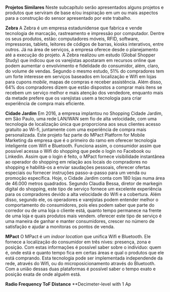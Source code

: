 **Projetos Similares**
Neste subcapítulo serão apresentados alguns projetos e produtos que serviram de base e/ou inspiração em um ou mais aspectos para a construção do sensor apresentado por este trabalho.

**Zebra**
A Zebra é um empresa estadunidense que fabrica e vende tecnologia de marcação, rastreamento e impressão por computador. Dentre os seus produtos, estão: computadores móveis, RFID, software, impressoras, tablets, leitores de códigos de barras, kiosks interativos, entre outros. Já na área de serviços, a empresa oferece desde o planejamento até a execução do projeto.
A Zebra realizou um estudo (Global Shopper Study) que indicou que os varejistas apostaram em recursos online que podem aumentar o envolvimento e fidelidade do consumidor, além, claro, do volume de vendas. Segundo o mesmo estudo, 51% do compradores tem um forte interesse em serviços baseados em localização e Wifi em lojas para cupons *mobile*, mapas de compras e receber assistência. Além disso, 64% dos compradores dizem que estão dispostos a comprar mais itens se recebem um serviço melhor e mais atenção dos vendedore, enquanto mais da metade prefere que os varejistas usem a tecnologia para criar experiência de compra mais eficiente.

**Cidade Jardim**
Em 2016, a empresa implantou no Shopping Cidade Jardim, em São Paulo, uma rede LAN/WAN sem fio de alta velocidade, com uma tecnologia de localização única que proporciona aos seus clientes acesso gratuito ao Wi-fi, juntamente com uma experiência de compra mais personalizada. Este projeto faz parte do MPact Platform for Mobile Marketing da empresa que é o primeiro do ramo em oferecer tecnologia inteligente com Wifi e Bluetooth.
Funciona assim, o consumidor assim que possível acessa o Wifi do shopping que pede o login no Facebook ou Linkedin. Assim que o login é feito, o MPact fornece visibilidade instantânea ao operador do shopping em relação aos locais do compradores no shopping e habilitá-os a enviar saudações pessoais, oferecer ofertas especiais ou fornecer instruções passo-a-passo para um venda ou promoção específica. Hoje, o Cidade Jardim conta com 180 lojas numa área de 46.000 metros quadrados.
Segundo Claudia Bessa, diretor de markegin digital do shopping, este tipo de serviço fornece um excelente experiência para os compradores devido a alta velocidade do Wifi e a cobertura. Além disso, segundo ele, os operadores e varejistas podem entender melhor o comportamento do consumidores, pois eles podem saber que parte do corredor ou de uma loja o cliente está, quanto tempo permanece na frente de uma loja e quais produtos mais vendem.
 oferecer este tipo de serviço é uma maneira de ganhar e manter consumidores, crescer no número de satisfação e ajudar a monitoras os pontos de venda.

 **MPact**
 O MPact é um *indoor location* que unifica Wifi e Bluetooth. Ele fornece a localização do consumidor em três níves: presença, zona e posição. Com estas informações é possível saber sobre o indíviduo: quem é, onde está e quanto tempo fica em certas áreas e qual o produtos que ele está comprando.
 Esta tecnologia pode ser implementada independende da rede, através do Wifi, ou do microposicionamento através do Bluetooth. Com a união dessas duas plataformas é possível saber o tempo exato e posição exata de onde alguém está.

**Radio Frequency ToF Distance**
**Decimeter-level with 1 Ap
